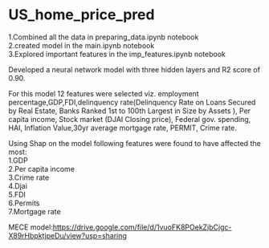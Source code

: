 # US_home_price_pred

1.Combined all the data in preparing_data.ipynb notebook  
2.created model in the main.ipynb notebook  
3.Explored important features in the imp_features.ipynb notebook 

Developed a neural network model with three hidden layers and R2 score of 0.90.

For this model 12 features were selected viz. employment percentage,GDP,FDI,delinquency rate(Delinquency Rate on Loans Secured by Real Estate, Banks Ranked 1st to 100th Largest in Size by Assets ),	Per capita income, Stock market (DJAI Closing price), Federal gov. spending,	HAI,	Inflation Value,30yr average mortgage rate,	PERMIT,	Crime rate.

Using Shap on the model following features were found to have affected the most:  
1.GDP   
2.Per capita income  
3.Crime rate  
4.Djai  
5.FDI  
6.Permits  
7.Mortgage rate  

MECE model:https://drive.google.com/file/d/1vuoFK8POekZjbCjgc-X89rHbpktjpeDu/view?usp=sharing

